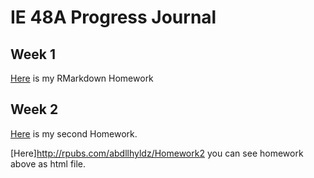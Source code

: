# IE 48A Progress Journal

## Week 1
[Here](Homeworks/HW1-Abdullah.html) is my RMarkdown Homework

## Week 2
[Here](Homeworks/Homework_Electricity.Rmd) is my second Homework.

[Here]http://rpubs.com/abdllhyldz/Homework2 you can see homework above as html file.

